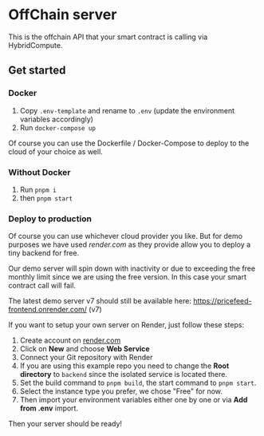 # OffChain server
This is the offchain API that your smart contract is calling via HybridCompute. 

## Get started
### Docker
1. Copy `.env-template` and rename to `.env` (update the environment variables accordingly)
2. Run `docker-compose up`

Of course you can use the Dockerfile / Docker-Compose to deploy to the cloud of your choice as well.

### Without Docker
1. Run `pnpm i`
2. then `pnpm start`

### Deploy to production
Of course you can use whichever cloud provider you like. But for demo purposes we have used *render.com* as they provide allow you to deploy a tiny backend for free.

Our demo server will spin down with inactivity or due to exceeding the free monthly limit since we are using the free version. In this case your smart contract call will fail. 

The latest demo server v7 should still be available here:
https://pricefeed-frontend.onrender.com/ (v7)

If you want to setup your own server on Render, just follow these steps: 
1. Create account on [render.com](https://render.com)
2. Click on **New** and choose **Web Service**
3. Connect your Git repository with Render
4. If you are using this example repo you need to change the **Root directory** to `backend` since the isolated service is located there.
5. Set the build command to `pnpm build`, the start command to `pnpm start`.
6. Select the instance type you prefer, we chose "Free" for now.
7. Then import your environment variables either one by one or via **Add from .env** import.

Then your server should be ready! 